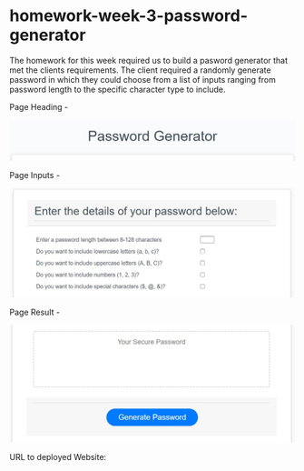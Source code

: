 # homework-week-3-password-generator
The homework for this week required us to build a pasword generator that met the clients requirements. The client required a randomly generate password in which they could choose from a list of inputs ranging from password length to the specific character type to include. 

Page Heading - 

![Alt text](/assets/screenshots/page-header.JPG?raw=true "page-header")

Page Inputs - 

![Alt text](/assets/screenshots/page-inputs.JPG?raw=true "page-inputs")

Page Result - 

![Alt text](/assets/screenshots/page-result.JPG?raw=true "page-result")

URL to deployed Website:
